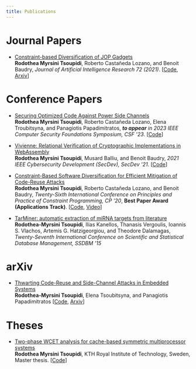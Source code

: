 ```yaml
---
title: Publications
---
```


# Journal Papers

* [Constraint-based Diversification of JOP Gadgets](publications/jair21.pdf)<br> 
**Rodothea Myrsini Tsoupidi**, Roberto Castañeda Lozano, and Benoit Baudry,
_Journal of Artificial Intelligence Research 72 (2021)_.
\[[Code](https://github.com/romits800/divCon), [Arxiv](https://arxiv.org/abs/2111.09934)\]


# Conference Papers
* [Securing Optimized Code Against Power Side Channels](publications/secconcg.pdf)<br> 
**Rodothea Myrsini Tsoupidi**, Roberto Castañeda Lozano, Elena Troubitsyna, and Panagiotis Papadimitratos,
_**to appear** in 2023 IEEE Computer Security Foundations Symposium, CSF '23_.
\[[Code](https://github.com/romits800/seccon_experiments)\]

* [Vivienne: Relational Verification of Cryptographic Implementations in WebAssembly](publications/secdev21.pdf)<br> 
**Rodothea Myrsini Tsoupidi**, Musard Balliu, and Benoit Baudry,
_2021 IEEE Cybersecurity Development (SecDev), SecDev '21_.
\[[Code](https://github.com/romits800/Vivienne_eval)\]

* [Constraint-Based Software Diversification for Efficient Mitigation of Code-Reuse Attacks](publications/cp_paper.pdf)<br> 
**Rodothea Myrsini Tsoupidi**, Roberto Castañeda Lozano, and Benoit Baudry,
_Twenty-Sixth International Conference on Principles and Practice of Constraint Programming, CP '20_, **Best Paper Award (Applications Track)**.
\[[Code](https://github.com/romits800/divCon), [Video](https://www.youtube.com/watch?v=qnkFGKo1I6c)\]

* [TarMiner: automatic extraction of miRNA targets from literature](publications/tarminer.pdf)<br>
**Rodothea-Myrsini Tsoupidi**, Ilias Kanellos, Thanasis Vergoulis, Ioannis S. Vlachos, Artemis G. Hatzigeorgiou, and Theodore Dalamagas,
_Twenty-Seventh International Conference on Scientific and Statistical Database Management, SSDBM '15_


# arXiv
* [Thwarting Code-Reuse and Side-Channel Attacks in Embedded Systems](publications/cose23.pdf)<br>
**Rodothea-Myrsini Tsoupidi**, Elena Tsoubitsyna, and Panagiotis Papadimitratos
\[[Code](https://github.com/romits800/secdivcon_experiments), [Arxiv](https://arxiv.org/abs/2304.13458)\]



# Theses
* [Two-phase WCET analysis for cache-based symmetric multiprocessor systems](publications/msc_thesis.pdf)<br>
**Rodothea Myrsini Tsoupidi**, KTH Royal Institute of Technology, Sweden, Master thesis.
\[[Code](https://github.com/david-broman/kta)\]


